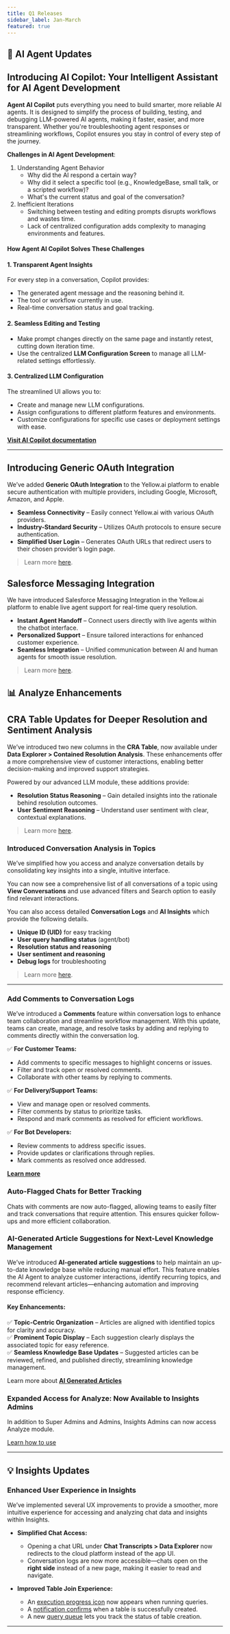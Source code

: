 ```yaml
---
title: Q1 Releases
sidebar_label: Jan-March
featured: true
---
```



## 🤖 AI Agent Updates



## Introducing AI Copilot: Your Intelligent Assistant for AI Agent Development

**Agent AI Copilot** puts everything you need to build smarter, more reliable AI agents. It is designed to simplify the process of building, testing, and debugging LLM-powered AI agents, making it faster, easier, and more transparent. Whether you're troubleshooting agent responses or streamlining workflows, Copilot ensures you stay in control of every step of the journey.


**Challenges in AI Agent Development**:

1. Understanding Agent Behavior
   * Why did the AI respond a certain way?
   * Why did it select a specific tool (e.g., KnowledgeBase, small talk, or a scripted workflow)?
   * What's the current status and goal of the conversation?
2. Inefficient Iterations
   * Switching between testing and editing prompts disrupts workflows and wastes time.
   * Lack of centralized configuration adds complexity to managing environments and features.


#### **How Agent AI Copilot Solves These Challenges**  

#### **1. Transparent Agent Insights**  
For every step in a conversation, Copilot provides:  
- The generated agent message and the reasoning behind it.  
- The tool or workflow currently in use.  
- Real-time conversation status and goal tracking.  

#### **2. Seamless Editing and Testing**  
- Make prompt changes directly on the same page and instantly retest, cutting down iteration time.  
- Use the centralized **LLM Configuration Screen** to manage all LLM-related settings effortlessly.  

#### **3. Centralized LLM Configuration**  
The streamlined UI allows you to:  
- Create and manage new LLM configurations.  
- Assign configurations to different platform features and environments.  
- Customize configurations for specific use cases or deployment settings with ease.  



**[Visit AI Copilot documentation](https://docs.yellow.ai/docs/platform_concepts/copilot)**

----



## Introducing Generic OAuth Integration

We’ve added **Generic OAuth Integration** to the Yellow.ai platform to enable secure authentication with multiple providers, including Google, Microsoft, Amazon, and Apple.  

- **Seamless Connectivity** – Easily connect Yellow.ai with various OAuth providers.  
- **Industry-Standard Security** – Utilizes OAuth protocols to ensure secure authentication.  
- **Simplified User Login** – Generates OAuth URLs that redirect users to their chosen provider’s login page.  


> Learn more [here](https://docs.yellow.ai/docs/platform_concepts/appConfiguration/generic-oauth).

## Salesforce Messaging Integration

We have introduced Salesforce Messaging Integration in the Yellow.ai platform to enable live agent support for real-time query resolution. 

* **Instant Agent Handoff** – Connect users directly with live agents within the chatbot interface.
* **Personalized Support** – Ensure tailored interactions for enhanced customer experience.
* **Seamless Integration** – Unified communication between AI and human agents for smooth issue resolution.


> Learn more [here](https://docs.yellow.ai/docs/platform_concepts/appConfiguration/salesforce-messaging).

## 📊 Analyze Enhancements 

## CRA Table Updates for Deeper Resolution and Sentiment Analysis


We’ve introduced two new columns in the **CRA Table**, now available under **Data Explorer > Contained Resolution Analysis**. These enhancements offer a more comprehensive view of customer interactions, enabling better decision-making and improved support strategies.  

Powered by our advanced LLM module, these additions provide:  

- **Resolution Status Reasoning** – Gain detailed insights into the rationale behind resolution outcomes.  
- **User Sentiment Reasoning** – Understand user sentiment with clear, contextual explanations.  


> Learn more [here]( https://docs.yellow.ai/docs/cookbooks/insights/eventdescriptions#contained-resolution-analysis
). 


### Introduced Conversation Analysis in Topics


We’ve simplified how you access and analyze conversation details by consolidating key insights into a single, intuitive interface.  

You can now see a comprehensive list of all conversations of a topic using **View Conversations** and use advanced filters and Search option to easily find relevant interactions.  

You can also access detailed **Conversation Logs** and **AI Insights** which provide the following details. 
  - **Unique ID (UID)** for easy tracking  
  - **User query handling status** (agent/bot)  
  - **Resolution status and reasoning**  
  - **User sentiment and reasoning**  
  - **Debug logs** for troubleshooting  


> Learn more [here](https://docs.yellow.ai/docs/platform_concepts/analyze/topics#conversation-share-1).

--------

### Add Comments to Conversation Logs

We’ve introduced a **Comments** feature within conversation logs to enhance team collaboration and streamline workflow management. With this update, teams can create, manage, and resolve tasks by adding and replying to comments directly within the conversation log.
 

✅ **For Customer Teams:**  
- Add comments to specific messages to highlight concerns or issues.
- Filter and track open or resolved comments.
- Collaborate with other teams by replying to comments.


✅ **For Delivery/Support Teams:**  
- View and manage open or resolved comments.
- Filter comments by status to prioritize tasks.
- Respond and mark comments as resolved for efficient workflows.

✅ **For Bot Developers:**  
- Review comments to address specific issues.
- Provide updates or clarifications through replies.
- Mark comments as resolved once addressed.

**[Learn more](https://docs.yellow.ai/docs/platform_concepts/analyze/chat-logs#comments-on-conversation-logs)**

### Auto-Flagged Chats for Better Tracking

Chats with comments are now auto-flagged, allowing teams to easily filter and track conversations that require attention. This ensures quicker follow-ups and more efficient collaboration.



### AI-Generated Article Suggestions for Next-Level Knowledge Management


We’ve introduced **AI-generated article suggestions** to help maintain an up-to-date knowledge base while reducing manual effort. This feature enables the AI Agent to analyze customer interactions, identify recurring topics, and recommend relevant articles—enhancing automation and improving response efficiency.  

#### **Key Enhancements:**  
✅ **Topic-Centric Organization** – Articles are aligned with identified topics for clarity and accuracy.  
✅ **Prominent Topic Display** – Each suggestion clearly displays the associated topic for easy reference.  
✅ **Seamless Knowledge Base Updates** – Suggested articles can be reviewed, refined, and published directly, streamlining knowledge management.  


Learn more about **[AI Generated Articles](https://docs.yellow.ai/docs/platform_concepts/analyze/articlesuggestion#1-ai-generated-article-for-the-selected-topic)**



### Expanded Access for Analyze: Now Available to Insights Admins

In addition to Super Admins and Admins, Insights Admins can now access Analyze module.



[Learn how to use](https://docs.yellow.ai/docs/platform_concepts/analyze/analyseintro#access-analyze)


---



## 💡 Insights Updates

### Enhanced User Experience in Insights

We’ve implemented several UX improvements to provide a smoother, more intuitive experience for accessing and analyzing chat data and insights within Insights.

- **Simplified Chat Access:**  
  - Opening a chat URL under **Chat Transcripts > Data Explorer** now redirects to the cloud platform instead of the app UI.  
  - Conversation logs are now more accessible—chats open on the **right side** instead of a new page, making it easier to read and navigate.  

- **Improved Table Join Experience:**  
  - An [execution progress icon](https://docs.yellow.ai/docs/platform_concepts/growth/dataexplorer/table_join#report-progress) now appears when running queries.  
  - A [notification confirms](https://docs.yellow.ai/docs/platform_concepts/growth/dataexplorer/table_join#alerts) when a table is successfully created.  
  - A new [query queue](https://docs.yellow.ai/docs/platform_concepts/growth/dataexplorer/table_join#report-generation) lets you track the status of table creation.  



---
















